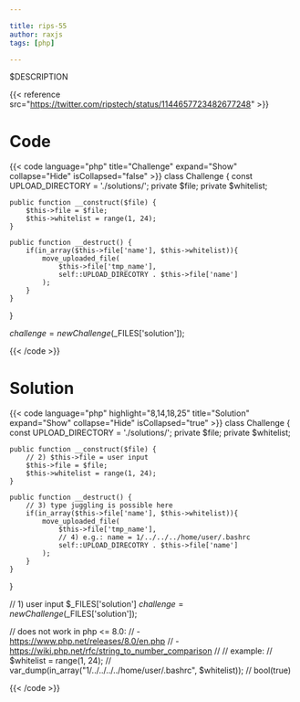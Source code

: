 ```yaml
---

title: rips-55
author: raxjs
tags: [php]

---
```


$DESCRIPTION

<!--more-->
{{< reference src="https://twitter.com/ripstech/status/1144657723482677248" >}}

# Code
{{< code language="php"  title="Challenge" expand="Show" collapse="Hide" isCollapsed="false" >}}
class Challenge {
    const UPLOAD_DIRECTORY = './solutions/';
    private $file;
    private $whitelist;

    public function __construct($file) {
        $this->file = $file;
        $this->whitelist = range(1, 24);
    }

    public function __destruct() {
        if(in_array($this->file['name'], $this->whitelist)){
            move_uploaded_file(
                $this->file['tmp_name'],
                self::UPLOAD_DIRECOTRY . $this->file['name']
            );
        }
    }
}

$challenge = new Challenge($_FILES['solution']);

{{< /code >}}

# Solution
{{< code language="php" highlight="8,14,18,25" title="Solution" expand="Show" collapse="Hide" isCollapsed="true" >}}
class Challenge {
    const UPLOAD_DIRECTORY = './solutions/';
    private $file;
    private $whitelist;

    public function __construct($file) {
		// 2) $this->file = user input
        $this->file = $file;
        $this->whitelist = range(1, 24);
    }

    public function __destruct() {
		// 3) type juggling is possible here
        if(in_array($this->file['name'], $this->whitelist)){
            move_uploaded_file(
                $this->file['tmp_name'],
				// 4) e.g.: name = 1/../../../home/user/.bashrc
                self::UPLOAD_DIRECOTRY . $this->file['name']
            );
        }
    }
}

// 1) user input $_FILES['solution']
$challenge = new Challenge($_FILES['solution']);


// does not work in php <= 8.0: 
// - https://www.php.net/releases/8.0/en.php
// - https://wiki.php.net/rfc/string_to_number_comparison
// 
// example:
// $whitelist = range(1, 24);
// var_dump(in_array("1/../../../../home/user/.bashrc", $whitelist));
// bool(true)


{{< /code >}}
